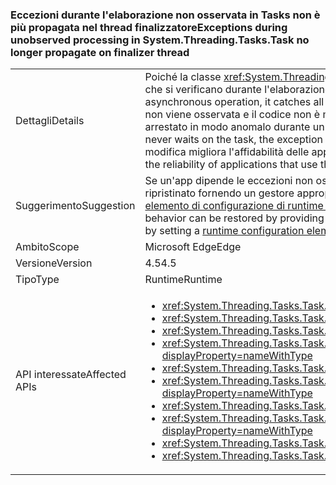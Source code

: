 ### <a name="exceptions-during-unobserved-processing-in-systemthreadingtaskstask-no-longer-propagate-on-finalizer-thread"></a><span data-ttu-id="b3dc3-101">Eccezioni durante l'elaborazione non osservata in Tasks non è più propagata nel thread finalizzatore</span><span class="sxs-lookup"><span data-stu-id="b3dc3-101">Exceptions during unobserved processing in System.Threading.Tasks.Task no longer propagate on finalizer thread</span></span>

|   |   |
|---|---|
|<span data-ttu-id="b3dc3-102">Dettagli</span><span class="sxs-lookup"><span data-stu-id="b3dc3-102">Details</span></span>|<span data-ttu-id="b3dc3-103">Poiché la classe <xref:System.Threading.Tasks.Task?displayProperty=name> rappresenta un'operazione asincrona, intercetta tutte le eccezioni non gravi che si verificano durante l'elaborazione asincrona.</span><span class="sxs-lookup"><span data-stu-id="b3dc3-103">Because the <xref:System.Threading.Tasks.Task?displayProperty=name> class represents an asynchronous operation, it catches all non-severe exceptions that occur during asynchronous processing.</span></span> <span data-ttu-id="b3dc3-104">In .NET Framework 4.5, se un'eccezione non viene osservata e il codice non è mai in attesa nell'attività, tale eccezione non verrà più propagata nel thread finalizzatore e il processo verrà arrestato in modo anomalo durante un'operazione di Garbage Collection.</span><span class="sxs-lookup"><span data-stu-id="b3dc3-104">In the .NET Framework 4.5, if an exception is not observed and your code never waits on the task, the exception will no longer propagate on the finalizer thread and crash the process during garbage collection.</span></span> <span data-ttu-id="b3dc3-105">Questa modifica migliora l'affidabilità delle applicazioni che usano la classe Task per eseguire l'elaborazione asincrona non osservata.</span><span class="sxs-lookup"><span data-stu-id="b3dc3-105">This change enhances the reliability of applications that use the Task class to perform unobserved asynchronous processing.</span></span>|
|<span data-ttu-id="b3dc3-106">Suggerimento</span><span class="sxs-lookup"><span data-stu-id="b3dc3-106">Suggestion</span></span>|<span data-ttu-id="b3dc3-107">Se un'app dipende le eccezioni non osservate asincrone, la propagazione al thread del finalizzatore, il comportamento precedente può essere ripristinato fornendo un gestore appropriato per il <xref:System.Threading.Tasks.TaskScheduler.UnobservedTaskException> evento, o impostando un [elemento di configurazione di runtime ](~/docs/framework/configure-apps/file-schema/runtime/throwunobservedtaskexceptions-element.md).</span><span class="sxs-lookup"><span data-stu-id="b3dc3-107">If an app depends on unobserved asynchronous exceptions propagating to the finalizer thread, the previous behavior can be restored by providing an appropriate handler for the <xref:System.Threading.Tasks.TaskScheduler.UnobservedTaskException> event, or by setting a [runtime configuration element](~/docs/framework/configure-apps/file-schema/runtime/throwunobservedtaskexceptions-element.md).</span></span>|
|<span data-ttu-id="b3dc3-108">Ambito</span><span class="sxs-lookup"><span data-stu-id="b3dc3-108">Scope</span></span>|<span data-ttu-id="b3dc3-109">Microsoft Edge</span><span class="sxs-lookup"><span data-stu-id="b3dc3-109">Edge</span></span>|
|<span data-ttu-id="b3dc3-110">Versione</span><span class="sxs-lookup"><span data-stu-id="b3dc3-110">Version</span></span>|<span data-ttu-id="b3dc3-111">4.5</span><span class="sxs-lookup"><span data-stu-id="b3dc3-111">4.5</span></span>|
|<span data-ttu-id="b3dc3-112">Tipo</span><span class="sxs-lookup"><span data-stu-id="b3dc3-112">Type</span></span>|<span data-ttu-id="b3dc3-113">Runtime</span><span class="sxs-lookup"><span data-stu-id="b3dc3-113">Runtime</span></span>|
|<span data-ttu-id="b3dc3-114">API interessate</span><span class="sxs-lookup"><span data-stu-id="b3dc3-114">Affected APIs</span></span>|<ul><li><xref:System.Threading.Tasks.Task.Run(System.Action)?displayProperty=nameWithType></li><li><xref:System.Threading.Tasks.Task.Run(System.Action,System.Threading.CancellationToken)?displayProperty=nameWithType></li><li><xref:System.Threading.Tasks.Task.Run(System.Func{System.Threading.Tasks.Task})?displayProperty=nameWithType></li><li><xref:System.Threading.Tasks.Task.Run(System.Func{System.Threading.Tasks.Task},System.Threading.CancellationToken)?displayProperty=nameWithType></li><li><xref:System.Threading.Tasks.Task.Run%60%601(System.Func{%60%600})?displayProperty=nameWithType></li><li><xref:System.Threading.Tasks.Task.Run%60%601(System.Func{%60%600},System.Threading.CancellationToken)?displayProperty=nameWithType></li><li><xref:System.Threading.Tasks.Task.Run%60%601(System.Func{System.Threading.Tasks.Task{%60%600}})?displayProperty=nameWithType></li><li><xref:System.Threading.Tasks.Task.Run%60%601(System.Func{System.Threading.Tasks.Task{%60%600}},System.Threading.CancellationToken)?displayProperty=nameWithType></li><li><xref:System.Threading.Tasks.Task.Start?displayProperty=nameWithType></li><li><xref:System.Threading.Tasks.Task.Start(System.Threading.Tasks.TaskScheduler)?displayProperty=nameWithType></li></ul>|


